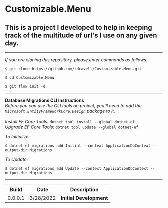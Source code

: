 ﻿# Customizable.Menu
## This is a project I developed to help in keeping track of the multitude of url's I use on any given day.

<hr />

_If you are cloning this repository, please enter commands as follows:_

```
$ git clone https://github.com/cdcavell/Customizable.Menu.git

$ cd Customizable.Menu

$ git flow init -d
```

<hr />

__Database Migrations CLI Instructions__
<br />
_Before you can use the CLI tools on project, you'll need to add the `Microsoft.EntityFrameworkCore.Design` package to it._
<br />
<br />_Install EF Core Tools:_ `dotnet tool install --global dotnet-ef`
<br />_Upgrade EF Core Tools:_ `dotnet tool update --global dotnet-ef`

_To Initialize:_

```
$ dotnet ef migrations add Initial --context ApplicationDbContext --output-dir Migrations
```

_To Update:_

```
$ dotnet ef migrations add Update --context ApplicationDbContext --output-dir Migrations
```

<hr />

| Build | Date | Description |
|-------|------|-------------|
| 0.0.0.1 | 3/28/2022 | __Initial Development__ |
